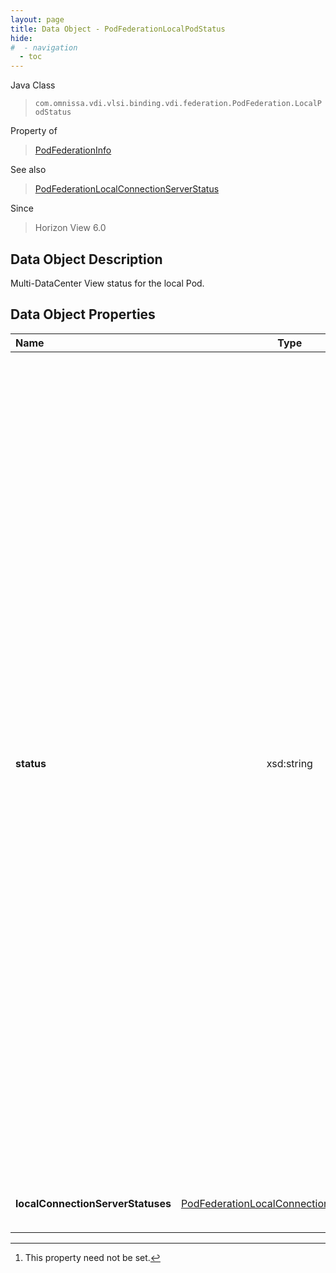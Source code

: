 ```yaml
---
layout: page
title: Data Object - PodFederationLocalPodStatus
hide:
#  - navigation
  - toc
---
```






Java Class
> `com.omnissa.vdi.vlsi.binding.vdi.federation.PodFederation.LocalPodStatus`

Property of
> [PodFederationInfo](vdi.federation.PodFederation.PodFederationInfo.md#field_detail)

See also
> [PodFederationLocalConnectionServerStatus](vdi.federation.PodFederation.LocalConnectionServerStatus.md)

Since
> Horizon View 6.0


## Data Object Description

Multi-DataCenter View status for the local Pod.

## Data Object Properties

 Name | Type | Description
:---|:---:|:---
**status**|  xsd:string|  The Multi-DataCenter View status for the local Pod.<br>* This property will be one of:<br><table><thead><tr><th>Value</th><th>Description</th></tr></thead><tbody><tr><td>"ENABLED"</td><td>Multi-DataCenter View is enabled.</td></tr><tr><td>"DISABLED"</td><td>Multi-DataCenter View is disabled.</td></tr><tr><td>"PENDING"</td><td>Multi-DataCenter View is undergoing an operation related to initialization, uninitialization, joining, or unjoining.</td></tr><tr><td>"ENABLE_ERROR"</td><td>This status indicates the current Connection Server has failed to reach the ENABLED status in a timely manner. Other Connection Servers in the same Pod were successfully ENABLED. This status may also indicate the current Connection Server was recently installed.</td></tr><tr><td>"DISABLE_ERROR"</td><td>This status indicates the current Connection Server has failed to reach the DISABLED status in a timely manner. Other Connection Servers in the same Pod were successfully DISABLED.</td></tr></tbody></table>
**localConnectionServerStatuses**| [PodFederationLocalConnectionServerStatus[]](vdi.federation.PodFederation.LocalConnectionServerStatus.md)|  Individual Connection Server Multi-DataCenter View statuses for this pod. Null if insufficient permission to read Connection Server settings. [^1]


 


[^1]: This property need not be set.